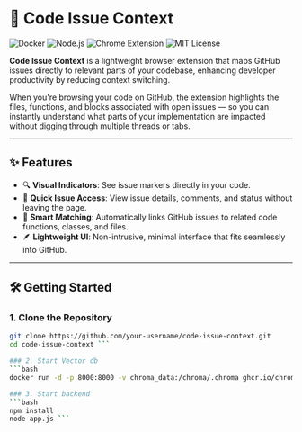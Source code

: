 # 🚀 Code Issue Context

![Docker](https://img.shields.io/badge/Docker-Enabled-blue)
![Node.js](https://img.shields.io/badge/Node.js-Backend-green)
![Chrome Extension](https://img.shields.io/badge/Chrome-Extension-red)
![MIT License](https://img.shields.io/badge/License-MIT-yellow.svg)

**Code Issue Context** is a lightweight browser extension that maps GitHub issues directly to relevant parts of your codebase, enhancing developer productivity by reducing context switching.

When you're browsing your code on GitHub, the extension highlights the files, functions, and blocks associated with open issues — so you can instantly understand what parts of your implementation are impacted without digging through multiple threads or tabs.

---

## ✨ Features

- 🔍 **Visual Indicators**: See issue markers directly in your code.
- 📝 **Quick Issue Access**: View issue details, comments, and status without leaving the page.
- 🧠 **Smart Matching**: Automatically links GitHub issues to related code functions, classes, and files.
- 🪶 **Lightweight UI**: Non-intrusive, minimal interface that fits seamlessly into GitHub.

---

## 🛠️ Getting Started

### 1. Clone the Repository
```bash
git clone https://github.com/your-username/code-issue-context.git
cd code-issue-context ```

### 2. Start Vector db
```bash
docker run -d -p 8000:8000 -v chroma_data:/chroma/.chroma ghcr.io/chroma-core/chroma:latest ```

### 3. Start backend
```bash
npm install
node app.js ```




